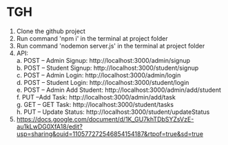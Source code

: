 # TGH
1. Clone the github project
2. Run command 'npm i' in the terminal at project folder
3. Run command 'nodemon server.js' in the terminal at project folder
4. API: <br/>
   a. POST – Admin Signup: http://localhost:3000/admin/signup <br/>
   b. POST – Student Signup: http://localhost:3000/student/signup <br/>
   c. POST – Admin Login: http://localhost:3000/admin/login <br/>
   d. POST – Student Login: http://localhost:3000/student/login <br/>
   e. POST – Admin Add Student: http://localhost:3000/admin/add/student <br/>
   f. PUT –Add Task: http://localhost:3000/admin/add/task <br/>
   g. GET – GET Task: http://localhost:3000/student/tasks <br/>
   h. PUT – Update Status: http://localhost:3000/student/updateStatus <br/>
5. https://docs.google.com/document/d/1K_GU7khTDbSYZsVzE-au1kLwDG0XfA18/edit?usp=sharing&ouid=110577272546854154187&rtpof=true&sd=true
